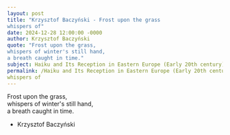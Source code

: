 ```yaml
---
layout: post
title: "Krzysztof Baczyński - Frost upon the grass  
whispers of"
date: 2024-12-28 12:00:00 -0000
author: Krzysztof Baczyński
quote: "Frost upon the grass,  
whispers of winter's still hand,  
a breath caught in time."
subject: Haiku and Its Reception in Eastern Europe (Early 20th century)
permalink: /Haiku and Its Reception in Eastern Europe (Early 20th century)/Krzysztof Baczyński/Krzysztof Baczyński - Frost upon the grass  
whispers of
---
```


Frost upon the grass,  
whispers of winter's still hand,  
a breath caught in time.

- Krzysztof Baczyński
